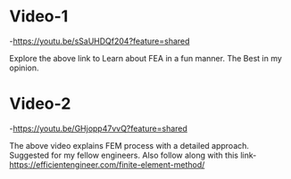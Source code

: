 # Video-1
-https://youtu.be/sSaUHDQf204?feature=shared

Explore the above link to Learn about FEA in a fun manner. The Best in my opinion.

# Video-2
-https://youtu.be/GHjopp47vvQ?feature=shared

The above video explains FEM process with a detailed approach. Suggested for my fellow engineers.
Also follow along with this link-https://efficientengineer.com/finite-element-method/
